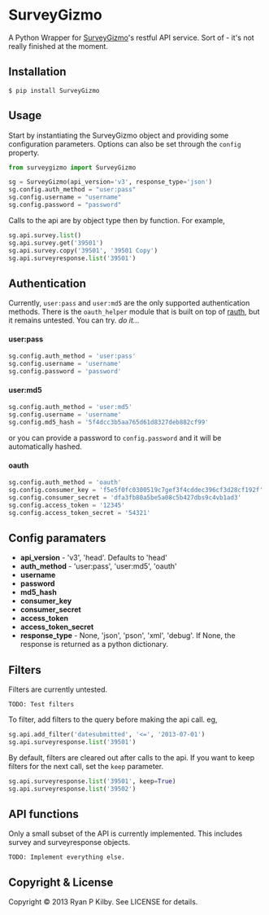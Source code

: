 
# SurveyGizmo

A Python Wrapper for [SurveyGizmo](http://developer.surveygizmo.com/rest-api-documentation/)'s restful API service. Sort of - it's not really finished at the moment.


## Installation

    $ pip install SurveyGizmo

## Usage

Start by instantiating the SurveyGizmo object and providing some configuration parameters. Options can also be set through the `config` property.

```python
from surveygizmo import SurveyGizmo

sg = SurveyGizmo(api_version='v3', response_type='json')
sg.config.auth_method = "user:pass"
sg.config.username = "username"
sg.config.password = "password"
```

Calls to the api are by object type then by function. For example,

```python
sg.api.survey.list()
sg.api.survey.get('39501')
sg.api.survey.copy('39501', '39501 Copy')
sg.api.surveyresponse.list('39501')
```

## Authentication

Currently, `user:pass` and `user:md5` are the only supported authentication methods. There is the `oauth_helper` module that is built on top of [rauth](https://github.com/litl/rauth), but it remains untested. You can try. *do it...*

#### user:pass
```python
sg.config.auth_method = 'user:pass'
sg.config.username = 'username'
sg.config.password = 'password'
```

#### user:md5
```python
sg.config.auth_method = 'user:md5'
sg.config.username = 'username'
sg.config.md5_hash = '5f4dcc3b5aa765d61d8327deb882cf99'
```
or you can provide a password to `config.password` and it will be automatically hashed.

#### oauth
```python
sg.config.auth_method = 'oauth'
sg.config.consumer_key = 'f5e5f0fc0300519c7gef3f4cddec396cf3d28cf192f'
sg.config.consumer_secret = 'dfa3fb80a5be5a08c5b427dbs9c4vb1ad3'
sg.config.access_token = '12345'
sg.config.access_token_secret = '54321'
```

## Config paramaters

* **api_version** - 'v3', 'head'. Defaults to 'head'
* **auth_method** - 'user:pass', 'user:md5', 'oauth'
* **username**
* **password**
* **md5_hash**
* **consumer_key**
* **consumer_secret**
* **access_token**
* **access_token_secret**
* **response_type** - None, 'json', 'pson', 'xml', 'debug'. If None, the response is returned as a python dictionary.

## Filters

Filters are currently untested. 

    TODO: Test filters

To filter, add filters to the query before making the api call. eg,

```python
sg.api.add_filter('datesubmitted', '<=', '2013-07-01')
sg.api.surveyresponse.list('39501')
```

By default, filters are cleared out after calls to the api. If you want to keep filters for the next call, set the `keep` parameter.

```python
sg.api.surveyresponse.list('39501', keep=True)
sg.api.surveyresponse.list('39502')
```

## API functions

Only a small subset of the API is currently implemented. This includes survey and surveyresponse objects.

    TODO: Implement everything else.


## Copyright & License
Copyright &copy; 2013 Ryan P Kilby. See LICENSE for details.

